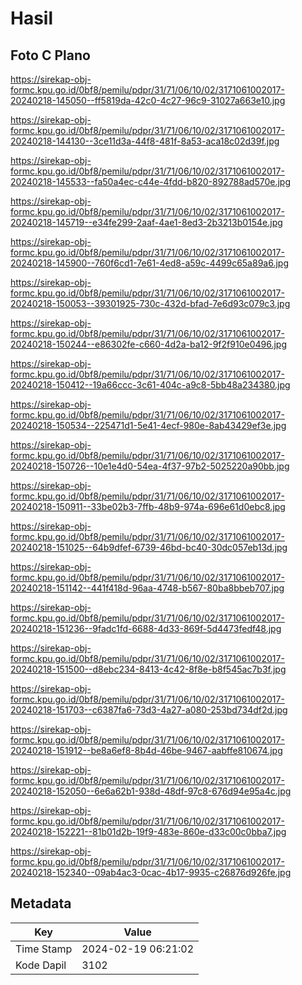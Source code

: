 # Hasil

## Foto C Plano

https://sirekap-obj-formc.kpu.go.id/0bf8/pemilu/pdpr/31/71/06/10/02/3171061002017-20240218-145050--ff5819da-42c0-4c27-96c9-31027a663e10.jpg

https://sirekap-obj-formc.kpu.go.id/0bf8/pemilu/pdpr/31/71/06/10/02/3171061002017-20240218-144130--3ce11d3a-44f8-481f-8a53-aca18c02d39f.jpg

https://sirekap-obj-formc.kpu.go.id/0bf8/pemilu/pdpr/31/71/06/10/02/3171061002017-20240218-145533--fa50a4ec-c44e-4fdd-b820-892788ad570e.jpg

https://sirekap-obj-formc.kpu.go.id/0bf8/pemilu/pdpr/31/71/06/10/02/3171061002017-20240218-145719--e34fe299-2aaf-4ae1-8ed3-2b3213b0154e.jpg

https://sirekap-obj-formc.kpu.go.id/0bf8/pemilu/pdpr/31/71/06/10/02/3171061002017-20240218-145900--760f6cd1-7e61-4ed8-a59c-4499c65a89a6.jpg

https://sirekap-obj-formc.kpu.go.id/0bf8/pemilu/pdpr/31/71/06/10/02/3171061002017-20240218-150053--39301925-730c-432d-bfad-7e6d93c079c3.jpg

https://sirekap-obj-formc.kpu.go.id/0bf8/pemilu/pdpr/31/71/06/10/02/3171061002017-20240218-150244--e86302fe-c660-4d2a-ba12-9f2f910e0496.jpg

https://sirekap-obj-formc.kpu.go.id/0bf8/pemilu/pdpr/31/71/06/10/02/3171061002017-20240218-150412--19a66ccc-3c61-404c-a9c8-5bb48a234380.jpg

https://sirekap-obj-formc.kpu.go.id/0bf8/pemilu/pdpr/31/71/06/10/02/3171061002017-20240218-150534--225471d1-5e41-4ecf-980e-8ab43429ef3e.jpg

https://sirekap-obj-formc.kpu.go.id/0bf8/pemilu/pdpr/31/71/06/10/02/3171061002017-20240218-150726--10e1e4d0-54ea-4f37-97b2-5025220a90bb.jpg

https://sirekap-obj-formc.kpu.go.id/0bf8/pemilu/pdpr/31/71/06/10/02/3171061002017-20240218-150911--33be02b3-7ffb-48b9-974a-696e61d0ebc8.jpg

https://sirekap-obj-formc.kpu.go.id/0bf8/pemilu/pdpr/31/71/06/10/02/3171061002017-20240218-151025--64b9dfef-6739-46bd-bc40-30dc057eb13d.jpg

https://sirekap-obj-formc.kpu.go.id/0bf8/pemilu/pdpr/31/71/06/10/02/3171061002017-20240218-151142--441f418d-96aa-4748-b567-80ba8bbeb707.jpg

https://sirekap-obj-formc.kpu.go.id/0bf8/pemilu/pdpr/31/71/06/10/02/3171061002017-20240218-151236--9fadc1fd-6688-4d33-869f-5d4473fedf48.jpg

https://sirekap-obj-formc.kpu.go.id/0bf8/pemilu/pdpr/31/71/06/10/02/3171061002017-20240218-151500--d8ebc234-8413-4c42-8f8e-b8f545ac7b3f.jpg

https://sirekap-obj-formc.kpu.go.id/0bf8/pemilu/pdpr/31/71/06/10/02/3171061002017-20240218-151703--c6387fa6-73d3-4a27-a080-253bd734df2d.jpg

https://sirekap-obj-formc.kpu.go.id/0bf8/pemilu/pdpr/31/71/06/10/02/3171061002017-20240218-151912--be8a6ef8-8b4d-46be-9467-aabffe810674.jpg

https://sirekap-obj-formc.kpu.go.id/0bf8/pemilu/pdpr/31/71/06/10/02/3171061002017-20240218-152050--6e6a62b1-938d-48df-97c8-676d94e95a4c.jpg

https://sirekap-obj-formc.kpu.go.id/0bf8/pemilu/pdpr/31/71/06/10/02/3171061002017-20240218-152221--81b01d2b-19f9-483e-860e-d33c00c0bba7.jpg

https://sirekap-obj-formc.kpu.go.id/0bf8/pemilu/pdpr/31/71/06/10/02/3171061002017-20240218-152340--09ab4ac3-0cac-4b17-9935-c26876d926fe.jpg


## Metadata

| Key        | Value               |
| ---------- | ------------------- |
| Time Stamp | 2024-02-19 06:21:02 |
| Kode Dapil | 3102                |



